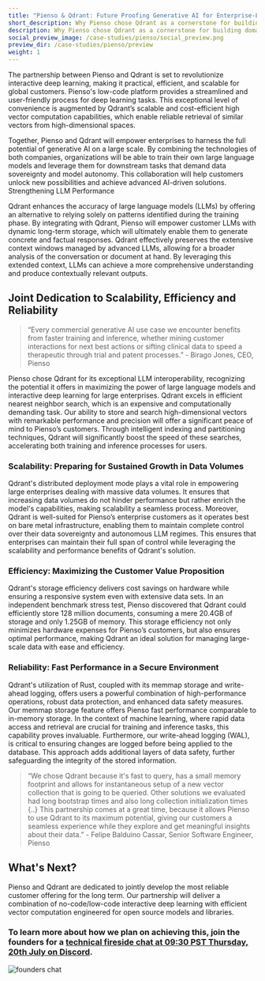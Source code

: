 ```yaml
---
title: "Pienso & Qdrant: Future Proofing Generative AI for Enterprise-Level Customers"
short_description: Why Pienso chose Qdrant as a cornerstone for building domain-specific foundation models.
description: Why Pienso chose Qdrant as a cornerstone for building domain-specific foundation models.
social_preview_image: /case-studies/pienso/social_preview.png
preview_dir: /case-studies/pienso/preview
weight: 1
---
```


The partnership between Pienso and Qdrant is set to revolutionize interactive deep learning, making it practical, efficient, and scalable for global customers. Pienso's low-code platform provides a streamlined and user-friendly process for deep learning tasks. This exceptional level of convenience is augmented by Qdrant’s scalable and cost-efficient high vector computation capabilities, which enable reliable retrieval of similar vectors from high-dimensional spaces.

Together, Pienso and Qdrant will empower enterprises to harness the full potential of generative AI on a large scale. By combining the technologies of both companies, organizations will be able to train their own large language models and leverage them for downstream tasks that demand data sovereignty and model autonomy. This collaboration will help customers unlock new possibilities and achieve advanced AI-driven solutions.
Strengthening LLM Performance

Qdrant enhances the accuracy of large language models (LLMs) by offering an alternative to relying solely on patterns identified during the training phase. By integrating with Qdrant, Pienso will empower customer LLMs with dynamic long-term storage, which will ultimately enable them to generate concrete and factual responses. Qdrant effectively preserves the extensive context windows managed by advanced LLMs, allowing for a broader analysis of the conversation or document at hand. By leveraging this extended context, LLMs can achieve a more comprehensive understanding and produce contextually relevant outputs.

## Joint Dedication to Scalability, Efficiency and Reliability

> “Every commercial generative AI use case we encounter benefits from faster training and inference, whether mining customer interactions for next best actions or sifting clinical data to speed a therapeutic through trial and patent processes.” - Birago Jones, CEO, Pienso

Pienso chose Qdrant for its exceptional LLM interoperability, recognizing the potential it offers in maximizing the power of large language models and interactive deep learning for large enterprises. Qdrant excels in efficient nearest neighbor search, which is an expensive and computationally demanding task. Our ability to store and search high-dimensional vectors with remarkable performance and precision will offer a significant peace of mind to Pienso’s customers. Through intelligent indexing and partitioning techniques, Qdrant will significantly boost the speed of these searches, accelerating both training and inference processes for users. 

### Scalability: Preparing for Sustained Growth in Data Volumes

Qdrant's distributed deployment mode plays a vital role in empowering large enterprises dealing with massive data volumes. It ensures that increasing data volumes do not hinder performance but rather enrich the model's capabilities, making scalability a seamless process. Moreover, Qdrant is well-suited for Pienso’s enterprise customers as it operates best on bare metal infrastructure, enabling them to maintain complete control over their data sovereignty and autonomous LLM regimes. This ensures that enterprises can maintain their full span of control while leveraging the scalability and performance benefits of Qdrant's solution.

### Efficiency: Maximizing the Customer Value Proposition

Qdrant's storage efficiency delivers cost savings on hardware while ensuring a responsive system even with extensive data sets. In an independent benchmark stress test, Pienso discovered that Qdrant could efficiently store 128 million documents, consuming a mere 20.4GB of storage and only 1.25GB of memory. This storage efficiency not only minimizes hardware expenses for Pienso’s customers, but also ensures optimal performance, making Qdrant an ideal solution for managing large-scale data with ease and efficiency.

### Reliability: Fast Performance in a Secure Environment

Qdrant's utilization of Rust, coupled with its memmap storage and write-ahead logging, offers users a powerful combination of high-performance operations, robust data protection, and enhanced data safety measures. Our memmap storage feature offers Pienso fast performance comparable to in-memory storage. In the context of machine learning, where rapid data access and retrieval are crucial for training and inference tasks, this capability proves invaluable. Furthermore, our write-ahead logging (WAL), is critical to ensuring changes are logged before being applied to the database. This approach adds additional layers of data safety, further safeguarding the integrity of the stored information.

> “We chose Qdrant because it's fast to query, has a small memory footprint and allows for instantaneous setup of a new vector collection that is going to be queried. Other solutions we evaluated had long bootstrap times and also long collection initialization times {..} This partnership comes at a great time, because it allows Pienso to use Qdrant to its maximum potential, giving our customers a seamless experience while they explore and get meaningful insights about their data.” - Felipe Balduino Cassar, Senior Software Engineer, Pienso

## What's Next?

Pienso and Qdrant are dedicated to jointly develop the most reliable customer offering for the long term. Our partnership will deliver a combination of no-code/low-code interactive deep learning with efficient vector computation engineered for open source models and libraries. 

### To learn more about how we plan on achieving this, join the founders for a [technical fireside chat at 09:30 PST Thursday, 20th July on Discord](https://discord.gg/527ss8xr?event=1128331722270969909). 

![founders chat](/case-studies/pienso/founderschat.png)
